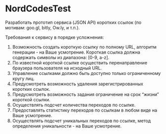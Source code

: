 # NordCodesTest

Разработать прототип сервиса (JSON API) коротких ссылок (по мотивам: goo.gl, bitly, Ow.ly, и т.п.).

Требования к сервису в порядке усложнения:
1. Возможность создать короткую ссылку по полному URL, алгоритм генерации - на Ваше усмотрение. Короткая ссылка должна содержать символы из диапазона: [0-9, a-z].
2. По известной короткой ссылке осуществить перенаправление браузера пользователя на исходный URL.
3. Управление ссылками должно быть доступно только ограниченному кругу лиц.
4. Предусмотреть возможность удаления зарегистрированных коротких ссылок.
5. Предусмотреть возможность задания ограничение на срок “жизни” короткой ссылки.
6. Осуществлять подсчет количества переходов по ссылке.
7. Предоставлять статистику переходов по ссылкам в любом виде на Ваше усмотрение.
8. Осуществлять подсчет уникальных переходов по ссылке, метод определения уникальности - на Ваше усмотрение.
